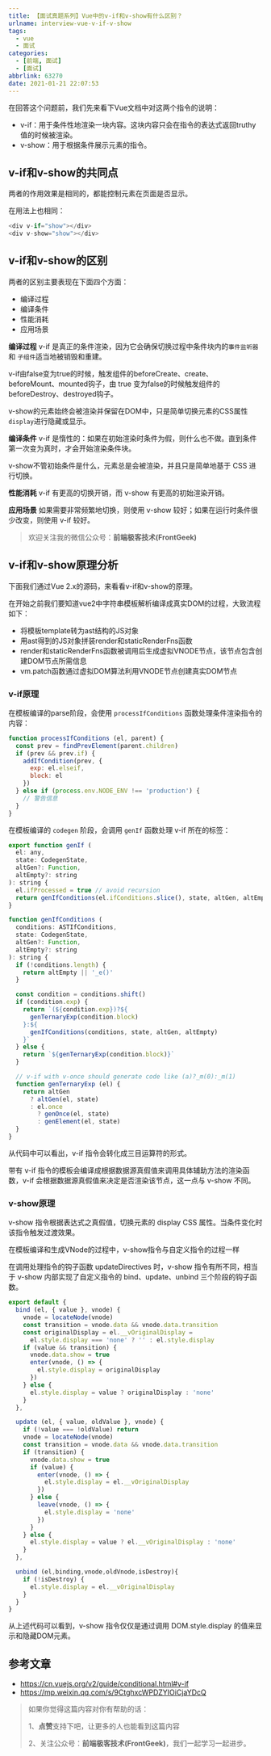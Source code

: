 ```yaml
---
title: 【面试真题系列】Vue中的v-if和v-show有什么区别？
urlname: interview-vue-v-if-v-show
tags:
  - vue
  - 面试
categories:
  - [前端, 面试]
  - [面试]
abbrlink: 63270
date: 2021-01-21 22:07:53
---
```


在回答这个问题前，我们先来看下Vue文档中对这两个指令的说明：

- v-if：用于条件性地渲染一块内容。这块内容只会在指令的表达式返回truthy值的时候被渲染。
- v-show：用于根据条件展示元素的指令。

## v-if和v-show的共同点
两者的作用效果是相同的，都能控制元素在页面是否显示。

在用法上也相同：
```js
<div v-if="show"></div>
<div v-show="show"></div>
```

## v-if和v-show的区别
两者的区别主要表现在下面四个方面：
- 编译过程
- 编译条件
- 性能消耗
- 应用场景

**编译过程**
v-if 是真正的条件渲染，因为它会确保切换过程中条件块内的`事件监听器`和 `子组件`适当地被销毁和重建。

v-if由false变为true的时候，触发组件的beforeCreate、create、beforeMount、mounted钩子，由 true 变为false的时候触发组件的beforeDestroy、destroyed钩子。

v-show的元素始终会被渲染并保留在DOM中，只是简单切换元素的CSS属性`display`进行隐藏或显示。

**编译条件**
v-if 是惰性的：如果在初始渲染时条件为假，则什么也不做。直到条件第一次变为真时，才会开始渲染条件块。

v-show不管初始条件是什么，元素总是会被渲染，并且只是简单地基于 CSS 进行切换。

**性能消耗**
v-if 有更高的切换开销，而 v-show 有更高的初始渲染开销。

**应用场景**
如果需要非常频繁地切换，则使用 v-show 较好；如果在运行时条件很少改变，则使用 v-if 较好。


> 欢迎关注我的微信公众号：**前端极客技术(FrontGeek)**

## v-if和v-show原理分析
下面我们通过Vue 2.x的源码，来看看v-if和v-show的原理。

在开始之前我们要知道vue2中字符串模板解析编译成真实DOM的过程，大致流程如下：

- 将模板template转为ast结构的JS对象
- 用ast得到的JS对象拼装render和staticRenderFns函数
- render和staticRenderFns函数被调用后生成虚拟VNODE节点，该节点包含创建DOM节点所需信息
- vm.patch函数通过虚拟DOM算法利用VNODE节点创建真实DOM节点

### v-if原理
在模板编译的parse阶段，会使用 `processIfConditions` 函数处理条件渲染指令的内容：
```js
function processIfConditions (el, parent) {
  const prev = findPrevElement(parent.children)
  if (prev && prev.if) {
    addIfCondition(prev, {
      exp: el.elseif,
      block: el
    })
  } else if (process.env.NODE_ENV !== 'production') {
    // 警告信息
  }
}
```

在模板编译的 `codegen` 阶段，会调用 `genIf` 函数处理 v-if 所在的标签：
```js
export function genIf (
  el: any,
  state: CodegenState,
  altGen?: Function,
  altEmpty?: string
): string {
  el.ifProcessed = true // avoid recursion
  return genIfConditions(el.ifConditions.slice(), state, altGen, altEmpty)
}

function genIfConditions (
  conditions: ASTIfConditions,
  state: CodegenState,
  altGen?: Function,
  altEmpty?: string
): string {
  if (!conditions.length) {
    return altEmpty || '_e()'
  }

  const condition = conditions.shift()
  if (condition.exp) {
    return `(${condition.exp})?${
      genTernaryExp(condition.block)
    }:${
      genIfConditions(conditions, state, altGen, altEmpty)
    }`
  } else {
    return `${genTernaryExp(condition.block)}`
  }

  // v-if with v-once should generate code like (a)?_m(0):_m(1)
  function genTernaryExp (el) {
    return altGen
      ? altGen(el, state)
      : el.once
        ? genOnce(el, state)
        : genElement(el, state)
  }
}
```
从代码中可以看出，v-if 指令会转化成三目运算符的形式。

带有 v-if 指令的模板会编译成根据数据源真假值来调用具体辅助方法的渲染函数，v-if 会根据数据源真假值来决定是否渲染该节点，这一点与 v-show 不同。

### v-show原理

v-show 指令根据表达式之真假值，切换元素的 display CSS 属性。当条件变化时该指令触发过渡效果。

在模板编译和生成VNode的过程中，v-show指令与自定义指令的过程一样

在调用处理指令的钩子函数 updateDirectives 时，v-show 指令有所不同，相当于 v-show 内部实现了自定义指令的 bind、update、unbind 三个阶段的钩子函数。
```js
export default {
  bind (el, { value }, vnode) {
    vnode = locateNode(vnode)
    const transition = vnode.data && vnode.data.transition
    const originalDisplay = el.__vOriginalDisplay =
      el.style.display === 'none' ? '' : el.style.display
    if (value && transition) {
      vnode.data.show = true
      enter(vnode, () => {
        el.style.display = originalDisplay
      })
    } else {
      el.style.display = value ? originalDisplay : 'none'
    }
  },

  update (el, { value, oldValue }, vnode) {
    if (!value === !oldValue) return
    vnode = locateNode(vnode)
    const transition = vnode.data && vnode.data.transition
    if (transition) {
      vnode.data.show = true
      if (value) {
        enter(vnode, () => {
          el.style.display = el.__vOriginalDisplay
        })
      } else {
        leave(vnode, () => {
          el.style.display = 'none'
        })
      }
    } else {
      el.style.display = value ? el.__vOriginalDisplay : 'none'
    }
  },

  unbind (el,binding,vnode,oldVnode,isDestroy){
    if (!isDestroy) {
      el.style.display = el.__vOriginalDisplay
    }
  }
}
```

从上述代码可以看到，v-show 指令仅仅是通过调用 DOM.style.display 的值来显示和隐藏DOM元素。

## 参考文章
- https://cn.vuejs.org/v2/guide/conditional.html#v-if
- https://mp.weixin.qq.com/s/9CtghxcWPDZYIOiCjaYDcQ

> 如果你觉得这篇内容对你有帮助的话：
>
> 1、**点赞**支持下吧，让更多的人也能看到这篇内容
>
> 2、关注公众号：**前端极客技术(FrontGeek)**，我们一起学习一起进步。